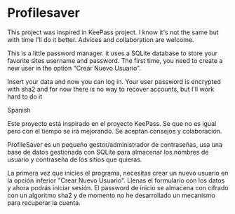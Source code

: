 # Profilesaver
This project was inspired in KeePass project. I know it's not the same but with time I'll do it better.
Advices and collaboration are welcome.


This is a little password manager. it uses a SQLite database to store your favorite sites username and password.
The first time, you need to create a new user in the option "Crear Nuevo Usuario".

Insert your data and now you can log in. Your user password is encrypted with sha2 and for now there is no way to recover accounts, but I'll work hard to do it

Spanish

Este proyecto está inspirado en el proyecto KeePass. Se que no es igual pero con el tiempo se irá mejorando.
Se aceptan consejos y colaboración.

ProfileSaver es un pequeño gestor/administrador de contraseñas, usa una base de datos gestionada con SQLite para almacenar los nombres de usuario y contraseña
de los sitios que quieras.

La primera vez que inicies el programa, necesitas crear un nuevo usuario en la opción inferior "Crear Nuevo Usuario".
Llenas el formulario con los datos y ahora podrás iniciar sesión. El password de inicio se almacena con cifrado con un algoritmo sha2 y de momento
no he desarrollado un mecanismo para recuperar la cuenta.

